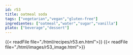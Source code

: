 ```yaml
---
id: r53
title: oatmeal soda
tags: ["vegetarian","vegan","gluten-free"]
ingredientes: ["oatmeal","water","sugar","vanilla"]
plato: ["beverage","dessert"]
---
```


{{< readFile file="./html/recipes/r53.en.html">}}
{{< readFile file="./html/images/r53_image.html">}}